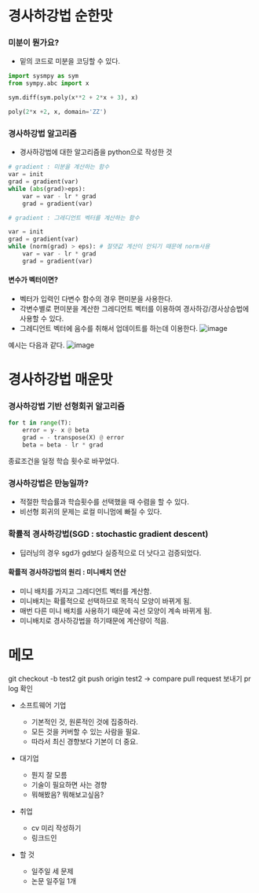 # 경사하강법 순한맛


### 미분이 뭔가요?
- 밑의 코드로 미분을 코딩할 수 있다.
```py
import sysmpy as sym
from sympy.abc import x

sym.diff(sym.poly(x**2 + 2*x + 3), x)

poly(2*x +2, x, domain='ZZ')
```

### 경사하강법 알고리즘
- 경사하강법에 대한 알고리즘을 python으로 작성한 것
```py
# gradient : 미분을 계산하는 함수
var = init
grad = gradient(var)
while (abs(grad)>eps):
    var = var - lr * grad
    grad = gradient(var)
```
``` py
# gradient : 그레디언트 벡터를 계산하는 함수

var = init
grad = gradient(var)
while (norm(grad) > eps): # 절댓값 계산이 안되기 때문에 norm사용
    var = var - lr * grad
    grad = gradient(var)
```

#### 변수가 벡터이면?
- 벡터가 입력인 다변수 함수의 경우 편미분을 사용한다.
- 각변수별로 편미분을 계산한 그레디언트 벡터를 이용하여 경사하강/경사상승법에 사용할 수 있다. 
- 그레디언트 벡터에 음수를 취해서 업데이트를 하는데 이용한다.
![image](https://user-images.githubusercontent.com/50571795/128117086-de9c5840-9de2-47b0-916a-89b3bbffef81.png)

예시는 다음과 같다.
![image](https://user-images.githubusercontent.com/50571795/128116594-39bc4137-6465-4a4f-898e-d3482bcf4a54.png)


# 경사하강법 매운맛

### 경사하강법 기반 선형회귀 알고리즘

```py
for t in range(T):
    error = y- x @ beta
    grad = - transpose(X) @ error
    beta = beta - lr * grad
```
종료조건을 일정 학습 횟수로 바꾸었다.

### 경사하강법은 만능일까?
- 적절한 학습률과 학습횟수를 선택했을 때 수렴을 할 수 있다.
- 비선형 회귀의 문제는 로컬 미니멈에 빠질 수 있다.

### 확률적 경사하강법(SGD : stochastic gradient descent)
- 딥러닝의 경우 sgd가 gd보다 실증적으로 더 낫다고 검증되었다.

#### 확률적 경사하강법의 원리 : 미니배치 연산
- 미니 배치를 가지고 그레디언트 벡터를 계산함.
- 미니배치는 확률적으로 선택하므로 목적식 모양이 바뀌게 됨.
- 매번 다른 미니 배치를 사용하기 때문에 곡선 모양이 계속 바뀌게 됨.
- 미니배치로 경사하강법을 하기때문에 계산량이 적음.


# 메모
git checkout -b test2
git push origin test2
-> compare pull request 보내기
pr log 확인

- 소프트웨어 기업
  - 기본적인 것, 원론적인 것에 집중하라.
  - 모든 것을 커버할 수 있는 사람을 필요.
  - 따라서 최신 경향보다 기본이 더 중요.
- 대기업
  - 뭔지 잘 모름
  - 기술이 필요하면 사는 경향
  - 뭐해봤음? 뭐해보고싶음?

- 취업
  - cv 미리 작성하기
  - 링크드인 
- 할 것
  - 일주일 세 문제
  - 논문 일주일 1개